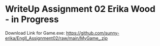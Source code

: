 # WriteUp Assignment 02 Erika Wood - in Progress

Download Link for Game.exe: https://github.com/sunny-erika/EngII_Assignment02/raw/main/MyGame_.zip
